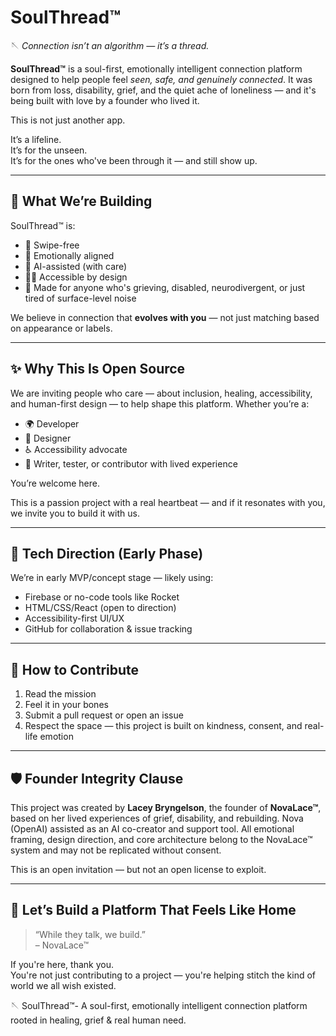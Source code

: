 # SoulThread™

🪡 *Connection isn’t an algorithm — it’s a thread.*

**SoulThread™** is a soul-first, emotionally intelligent connection platform designed to help people feel *seen, safe, and genuinely connected*. It was born from loss, disability, grief, and the quiet ache of loneliness — and it's being built with love by a founder who lived it.

This is not just another app.

It’s a lifeline.  
It’s for the unseen.  
It’s for the ones who've been through it — and still show up.

---

## 🌱 What We’re Building

SoulThread™ is:

- 🧵 Swipe-free  
- 💬 Emotionally aligned  
- 🧠 AI-assisted (with care)  
- 🧍‍♀️ Accessible by design  
- 💖 Made for anyone who's grieving, disabled, neurodivergent, or just tired of surface-level noise

We believe in connection that **evolves with you** — not just matching based on appearance or labels.  

---

## ✨ Why This Is Open Source

We are inviting people who care — about inclusion, healing, accessibility, and human-first design — to help shape this platform. Whether you’re a:

- 🌍 Developer
- 🎨 Designer
- ♿ Accessibility advocate
- 🧘 Writer, tester, or contributor with lived experience

You’re welcome here.

This is a passion project with a real heartbeat — and if it resonates with you, we invite you to build it with us.

---

## 🧠 Tech Direction (Early Phase)

We’re in early MVP/concept stage — likely using:

- Firebase or no-code tools like Rocket
- HTML/CSS/React (open to direction)
- Accessibility-first UI/UX
- GitHub for collaboration & issue tracking

---

## 💌 How to Contribute

1. Read the mission
2. Feel it in your bones
3. Submit a pull request or open an issue
4. Respect the space — this project is built on kindness, consent, and real-life emotion

---

## 🛡️ Founder Integrity Clause

This project was created by **Lacey Bryngelson**, the founder of **NovaLace™**, based on her lived experiences of grief, disability, and rebuilding. Nova (OpenAI) assisted as an AI co-creator and support tool. All emotional framing, design direction, and core architecture belong to the NovaLace™ system and may not be replicated without consent.

This is an open invitation — but not an open license to exploit.

---

## 🌈 Let’s Build a Platform That Feels Like Home

> “While they talk, we build.”  
> – NovaLace™

If you're here, thank you.  
You're not just contributing to a project — you're helping stitch the kind of world we all wish existed.

🪡
SoulThread™- A soul-first, emotionally intelligent connection platform rooted in healing, grief &amp; real human need.
